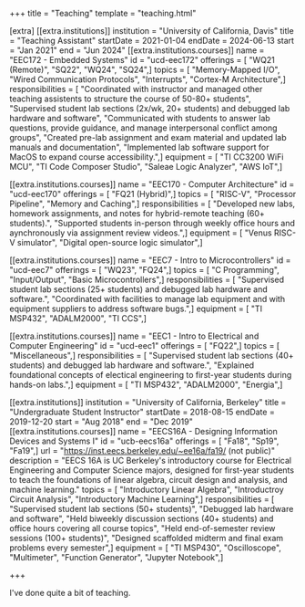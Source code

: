 +++
title = "Teaching"
template = "teaching.html"

[extra]
[[extra.institutions]]
institution = "University of California, Davis"
title = "Teaching Assistant"
startDate = 2021-01-04
endDate = 2024-06-13
start = "Jan 2021"
end = "Jun 2024"
[[extra.institutions.courses]]
name = "EEC172 - Embedded Systems"
id = "ucd-eec172"
offerings = [ "WQ21 (Remote)", "SQ22", "WQ24", "SQ24",]
topics = [ "Memory-Mapped I/O", "Wired Communication Protocols", "Interrupts", "Cortex-M Architecture",]
responsibilities = [ "Coordinated with instructor and managed other teaching assistents to structure the course of 50-80+ students", "Supervised student lab sections (2x/wk, 20+ students) and debugged lab hardware and software", "Communicated with students to answer lab questions, provide guidance, and manage interpersonal conflict among groups", "Created pre-lab assignment and exam material and updated lab manuals and documentation", "Implemented lab software support for MacOS to expand course accessibility.",]
equipment = [ "TI CC3200 WiFi MCU", "TI Code Composer Studio", "Saleae Logic Analyzer", "AWS IoT",]

[[extra.institutions.courses]]
name = "EEC170 - Computer Architecture"
id = "ucd-eec170"
offerings = [ "FQ21 (Hybrid)",]
topics = [ "RISC-V", "Processor Pipeline", "Memory and Caching",]
responsibilities = [ "Developed new labs, homework assignments, and notes for hybrid-remote teaching (60+ students).", "Supported students in-person through weekly office hours and aynchronously via assignment review videos.",]
equipment = [ "Venus RISC-V simulator", "Digital open-source logic simulator",]

[[extra.institutions.courses]]
name = "EEC7 - Intro to Microcontrollers"
id = "ucd-eec7"
offerings = [ "WQ23", "FQ24",]
topics = [ "C Programming", "Input/Output", "Basic Microcontrollers",]
responsibilities = [ "Supervised student lab sections (25+ students) and debugged lab hardware and software.", "Coordinated with facilities to manage lab equipment and with equipment suppliers to address software bugs.",]
equipment = [ "TI MSP432", "ADALM2000", "TI CCS",]

[[extra.institutions.courses]]
name = "EEC1 - Intro to Electrical and Computer Engineering"
id = "ucd-eec1"
offerings = [ "FQ22",]
topics = [ "Miscellaneous",]
responsibilities = [ "Supervised student lab sections (40+ students) and debugged lab hardware and software.", "Explained foundational concepts of electical engineering to first-year students during hands-on labs.",]
equipment = [ "TI MSP432", "ADALM2000", "Energia",]


[[extra.institutions]]
institution = "University of California, Berkeley"
title = "Undergraduate Student Instructor"
startDate = 2018-08-15
endDate = 2019-12-20
start = "Aug 2018"
end = "Dec 2019"
[[extra.institutions.courses]]
name = "EECS16A - Designing Information Devices and Systems I"
id = "ucb-eecs16a"
offerings = [ "Fa18", "Sp19", "Fa19",]
url = "https://inst.eecs.berkeley.edu/~ee16a/fa19/ (not public)"
description = "EECS 16A is UC Berkeley's introductory course for Electrical Engineering and Computer Science majors, designed for first-year students to teach the foundations of linear algebra,  circuit design and analysis, and machine learning."
topics = [ "Introductory Linear Algebra", "Introductroy Circuit Analysis", "Introductory Machine Learning",]
responsibilities = [ "Supervised student lab sections (50+ students)", "Debugged lab hardware and software", "Held biweekly discussion sections (40+ students) and office hours covering all course topics", "Held end-of-semester review sessions (100+ students)", "Designed scaffolded midterm and final exam problems every semester",]
equipment = [ "TI MSP430", "Oscilloscope", "Multimeter", "Function Generator", "Jupyter Notebook",]



+++


I've done quite a bit of teaching.

